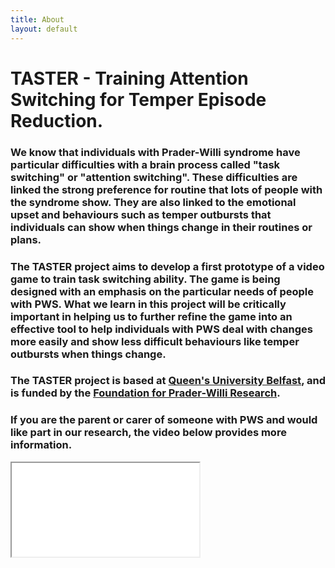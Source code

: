 ```yaml
---
title: About
layout: default
---
```

<div align="left">
<h1>TASTER -  Training Attention Switching for Temper Episode Reduction.</h1>
<h3>We know that individuals with Prader-Willi syndrome have particular difficulties with a brain process called "task switching" or "attention switching". These difficulties are linked the strong preference for routine that lots of people with the syndrome show. They are also linked to the emotional upset and behaviours such as temper outbursts that individuals can show when things change in their routines or plans.</h3>
<h3>The TASTER project aims to develop a first prototype of a video game to train task switching ability. The game is being designed with an emphasis on the particular needs of people with PWS. What we learn in this project will be critically important in helping us to further refine the game into an effective tool to help individuals with PWS deal with changes more easily and show less difficult behaviours like temper outbursts when things change.</h3>
<h3>The TASTER project is based at <a href="http://www.qub.ac.uk/schools/psy">Queen's University Belfast</a>, and is funded by the <a href="http://www.fpwr.org">Foundation for Prader-Willi Research</a>.</h3>
<h3>If you are the parent or carer of someone with PWS and would like part in our research, the video below provides more information.</h3>
</div>
<div class="container" style="max-width: 700px; height: auto;"
<!-- 4:3 aspect ratio -->
<div class="embed-responsive embed-responsive-4by3">
  <iframe class="embed-responsive-item" src="//www.youtube.com/embed/oRjY2XGacNA"></iframe>
</div>
</div>
